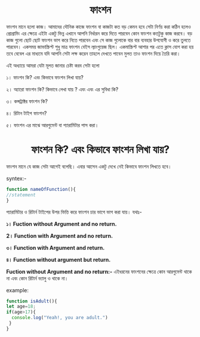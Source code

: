 <h1 align="center"> ফাংশন </h1>
ফাংশন মানে হলো কাজ। আমাদের দৌনিক কাজে ফাংশন বা কাজটা কত বড় কেমন হবে সেটা নির্ণয় করা কঠিন হলেও প্রোগ্রামিং এর ক্ষেত্রে এইটা  একটু ভিন্ন এখানে আপনি নির্ধারন করে দিতে পারবেন কোন ফাংশন কতটুকু কাজ করবে। বড় কাজ গুলো ছোট ছোট ফাংশন ভাগ করে নিতে পারবেন  এবং সে কাজ গুলোকে বার বার ব্যবহার উপযোগী ও করে তুলতে পারবেন। একসময় জাভাস্ক্রিপ্ট শুধু মাত্র ফাংশন বেইস ল্যাংগুয়েজ ছিল। একমাস্ক্রিপ্ট আশার পর এতে ক্লাস যোগ করা হয় তবে বেবেল এর মাধ্যমে যদি আপনি সেটা লক্ষ করেন তাহলে দেখতে পাবেন মুলত তাও ফাংশন দিয়ে তৈরি করা। 

এই অধ্যায়ে আমরা যেটা মূলত  জানার চেষ্টা করব সেটা হলো 

১। ফাংশন কি? এবং কিভাবে ফাংশন লিখা যায়? 

২। অ্যারো ফাংশন কি? কিভাবে লেখা যায় ? এবং এবং এর সুবিধা কি?

৩। কন্সট্রাক্টর ফাংশন কি?

৪। রিটান টাইপ ফাংশন?

৫। ফাংশন এর মাঝে আরগুমেন্ট বা প্যারামিটার পাস করা।

 <h1 align="center">ফাংশন কি? এবং কিভাবে ফাংশন লিখা যায়?</h1>

ফাংশন মানে যে কাজ সেটা আগেই বলেছি। এবার আসেন একটু দেখে নেই কিভাবে ফাংশন লিখতে হবে। 

syntex:-

```javascript
function nameOfFunction(){
//statement
}
```

প্যারামিটার ও রিটার্ন টাইপের উপর ভিত্তি করে ফাংশন চার ভাগে ভাগ করা যায়। যথাঃ-

**১। Fuction without Argument  and no return.**

**2। Function with Argument and no return.**

**৩। Function with Argument and return.**

**৪। Function without argument but return.**



 **Fuction without Argument  and no return:-** এইধরনের ফাংশনের ক্ষেত্রে কোন আরগুমেন্ট থাকে না এবং কোন রিটার্ন ভ্যালু ও থাকে না।

example:

```javascript
function isAdult(){
let age=18;
if(age>17){
  console.log("Yeah!, you are adult.")
 }
}
```

